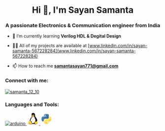 <h1 align="center">Hi 👋, I'm Sayan Samanta</h1>
<h3 align="center">A passionate Electronics & Communication engineer from India</h3>

- 🌱 I’m currently learning **Verilog HDL & Degital Design**

- 👨‍💻 All of my projects are available at [www.linkedin.com/in/sayan-samanta-567228284](www.linkedin.com/in/sayan-samanta-567228284)

- 📫 How to reach me **samantasayan771@gmail.com**

<h3 align="left">Connect with me:</h3>
<p align="left">
<a href="https://instagram.com/samanta_12_10" target="blank"><img align="center" src="https://raw.githubusercontent.com/rahuldkjain/github-profile-readme-generator/master/src/images/icons/Social/instagram.svg" alt="samanta_12_10" height="30" width="40" /></a>
</p>

<h3 align="left">Languages and Tools:</h3>
<p align="left"> <a href="https://www.arduino.cc/" target="_blank" rel="noreferrer"> <img src="https://cdn.worldvectorlogo.com/logos/arduino-1.svg" alt="arduino" width="40" height="40"/> </a> <a href="https://www.linux.org/" target="_blank" rel="noreferrer"> <img src="https://raw.githubusercontent.com/devicons/devicon/master/icons/linux/linux-original.svg" alt="linux" width="40" height="40"/> </a> <a href="https://www.python.org" target="_blank" rel="noreferrer"> <img src="https://raw.githubusercontent.com/devicons/devicon/master/icons/python/python-original.svg" alt="python" width="40" height="40"/> </a> </p>
